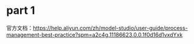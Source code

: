 # part 1

官方文档：https://help.aliyun.com/zh/model-studio/user-guide/process-management-best-practice?spm=a2c4g.11186623.0.0.1f0d16d1vxdYxk

